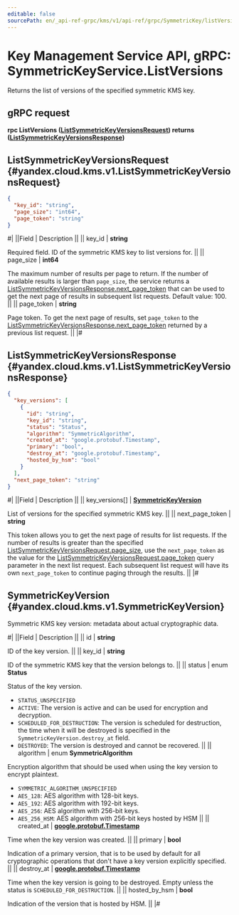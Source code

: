 ```yaml
---
editable: false
sourcePath: en/_api-ref-grpc/kms/v1/api-ref/grpc/SymmetricKey/listVersions.md
---
```


# Key Management Service API, gRPC: SymmetricKeyService.ListVersions

Returns the list of versions of the specified symmetric KMS key.

## gRPC request

**rpc ListVersions ([ListSymmetricKeyVersionsRequest](#yandex.cloud.kms.v1.ListSymmetricKeyVersionsRequest)) returns ([ListSymmetricKeyVersionsResponse](#yandex.cloud.kms.v1.ListSymmetricKeyVersionsResponse))**

## ListSymmetricKeyVersionsRequest {#yandex.cloud.kms.v1.ListSymmetricKeyVersionsRequest}

```json
{
  "key_id": "string",
  "page_size": "int64",
  "page_token": "string"
}
```

#|
||Field | Description ||
|| key_id | **string**

Required field. ID of the symmetric KMS key to list versions for. ||
|| page_size | **int64**

The maximum number of results per page to return. If the number of available
results is larger than `page_size`, the service returns a [ListSymmetricKeyVersionsResponse.next_page_token](#yandex.cloud.kms.v1.ListSymmetricKeyVersionsResponse)
that can be used to get the next page of results in subsequent list requests.
Default value: 100. ||
|| page_token | **string**

Page token. To get the next page of results, set `page_token` to the
[ListSymmetricKeyVersionsResponse.next_page_token](#yandex.cloud.kms.v1.ListSymmetricKeyVersionsResponse) returned by a previous list request. ||
|#

## ListSymmetricKeyVersionsResponse {#yandex.cloud.kms.v1.ListSymmetricKeyVersionsResponse}

```json
{
  "key_versions": [
    {
      "id": "string",
      "key_id": "string",
      "status": "Status",
      "algorithm": "SymmetricAlgorithm",
      "created_at": "google.protobuf.Timestamp",
      "primary": "bool",
      "destroy_at": "google.protobuf.Timestamp",
      "hosted_by_hsm": "bool"
    }
  ],
  "next_page_token": "string"
}
```

#|
||Field | Description ||
|| key_versions[] | **[SymmetricKeyVersion](#yandex.cloud.kms.v1.SymmetricKeyVersion)**

List of versions for the specified symmetric KMS key. ||
|| next_page_token | **string**

This token allows you to get the next page of results for list requests. If the number
of results is greater than the specified [ListSymmetricKeyVersionsRequest.page_size](#yandex.cloud.kms.v1.ListSymmetricKeyVersionsRequest), use
the `next_page_token` as the value for the [ListSymmetricKeyVersionsRequest.page_token](#yandex.cloud.kms.v1.ListSymmetricKeyVersionsRequest) query parameter
in the next list request. Each subsequent list request will have its own
`next_page_token` to continue paging through the results. ||
|#

## SymmetricKeyVersion {#yandex.cloud.kms.v1.SymmetricKeyVersion}

Symmetric KMS key version: metadata about actual cryptographic data.

#|
||Field | Description ||
|| id | **string**

ID of the key version. ||
|| key_id | **string**

ID of the symmetric KMS key that the version belongs to. ||
|| status | enum **Status**

Status of the key version.

- `STATUS_UNSPECIFIED`
- `ACTIVE`: The version is active and can be used for encryption and decryption.
- `SCHEDULED_FOR_DESTRUCTION`: The version is scheduled for destruction, the time when it will be destroyed
is specified in the `SymmetricKeyVersion.destroy_at` field.
- `DESTROYED`: The version is destroyed and cannot be recovered. ||
|| algorithm | enum **SymmetricAlgorithm**

Encryption algorithm that should be used when using the key version to encrypt plaintext.

- `SYMMETRIC_ALGORITHM_UNSPECIFIED`
- `AES_128`: AES algorithm with 128-bit keys.
- `AES_192`: AES algorithm with 192-bit keys.
- `AES_256`: AES algorithm with 256-bit keys.
- `AES_256_HSM`: AES algorithm with 256-bit keys hosted by HSM ||
|| created_at | **[google.protobuf.Timestamp](https://developers.google.com/protocol-buffers/docs/reference/google.protobuf#timestamp)**

Time when the key version was created. ||
|| primary | **bool**

Indication of a primary version, that is to be used by default for all cryptographic
operations that don't have a key version explicitly specified. ||
|| destroy_at | **[google.protobuf.Timestamp](https://developers.google.com/protocol-buffers/docs/reference/google.protobuf#timestamp)**

Time when the key version is going to be destroyed. Empty unless the status
is `SCHEDULED_FOR_DESTRUCTION`. ||
|| hosted_by_hsm | **bool**

Indication of the version that is hosted by HSM. ||
|#